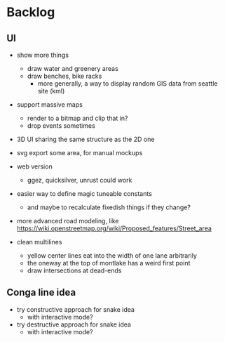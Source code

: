 # Backlog

## UI

- show more things
	- draw water and greenery areas
	- draw benches, bike racks
		- more generally, a way to display random GIS data from seattle site (kml)

- support massive maps
	- render to a bitmap and clip that in?
	- drop events sometimes

- 3D UI sharing the same structure as the 2D one
- svg export some area, for manual mockups

- web version
	- ggez, quicksilver, unrust could work

- easier way to define magic tuneable constants
	- and maybe to recalculate fixedish things if they change?

- more advanced road modeling, like https://wiki.openstreetmap.org/wiki/Proposed_features/Street_area

- clean multilines
	- yellow center lines eat into the width of one lane arbitrarily
	- the oneway at the top of montlake has a weird first point
	- draw intersections at dead-ends

## Conga line idea

- try constructive approach for snake idea
	- with interactive mode?
- try destructive approach for snake idea
	- with interactive mode?
